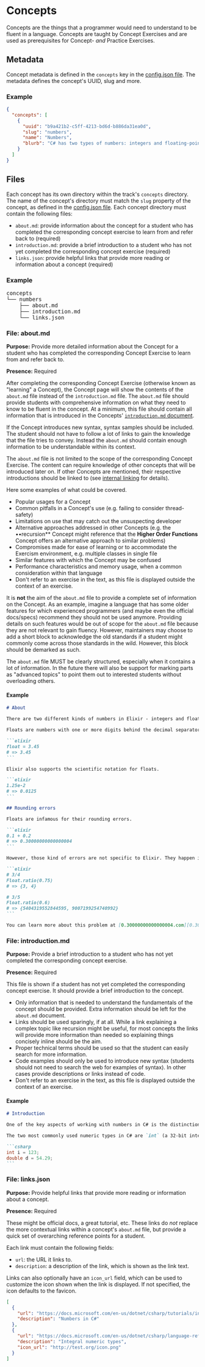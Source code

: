 # Concepts

Concepts are the things that a programmer would need to understand to be fluent in a language. Concepts are taught by Concept Exercises and are used as prerequisites for Concept- _and_ Practice Exercises.

## Metadata

Concept metadata is defined in the `concepts` key in the [config.json file](./config-json.md#concepts). The metadata defines the concept's UUID, slug and more.

### Example

```json
{
  "concepts": [
    {
      "uuid": "b9a421b2-c5ff-4213-bd6d-b886da31ea0d",
      "slug": "numbers",
      "name": "Numbers",
      "blurb": "C# has two types of numbers: integers and floating-point numbers."
    }
  ]
}
```

## Files

Each concept has its own directory within the track's `concepts` directory. The name of the concept's directory must match the `slug` property of the concept, as defined in the [config.json file](./config-json.md#concept). Each concept directory must contain the following files:

- `about.md`: provide information about the concept for a student who has completed the corresponding concept exercise to learn from and refer back to (required)
- `introduction.md`: provide a brief introduction to a student who has not yet completed the corresponding concept exercise (required)
- `links.json`: provide helpful links that provide more reading or information about a concept (required)

### Example

<pre>
concepts
└── numbers
    ├── about.md
    ├── introduction.md
    └── links.json
</pre>

### File: about.md

**Purpose:** Provide more detailed information about the Concept for a student who has completed the corresponding Concept Exercise to learn from and refer back to.

**Presence:** Required

After completing the corresponding Concept Exercise (otherwise known as "learning" a Concept), the Concept page will show the contents of the `about.md` file instead of the `introduction.md` file. The `about.md` file should provide students with comprehensive information on what they need to know to be fluent in the concept. At a minimum, this file should contain all information that is introduced in the Concepts' [`introduction.md` document](./concepts.md#file-introductionmd).

If the Concept introduces new syntax, syntax samples should be included. The student should not have to follow a lot of links to gain the knowledge that the file tries to convey. Instead the `about.md` should contain enough information to be understandable within its context.

The `about.md` file is not limited to the scope of the corresponding Concept Exercise. The content can require knowledge of other concepts that will be introduced later on. If other Concepts are mentioned, their respective introductions should be linked to (see [internal linking](https://github.com/exercism/docs/blob/main/anatomy/tracks/internal-linking.md) for details).

Here some examples of what could be covered.

- Popular usages for a Concept
- Common pitfalls in a Concept's use (e.g. failing to consider thread-safety)
- Limitations on use that may catch out the unsuspecting developer
- Alternative approaches addressed in other Concepts (e.g. the ••recursion** Concept might reference that the **Higher Order Functions** Concept offers an alternative approach to similar problems)
- Compromises made for ease of learning or to accommodate the Exercism environment, e.g. multiple classes in single file
- Similar features with which the Concept may be confused
- Performance characteristics and memory usage, when a common consideration within that language
- Don't refer to an exercise in the text, as this file is displayed outside the context of an exercise.

It is **not** the aim of the `about.md` file to provide a complete set of information on the Concept. As an example, imagine a language that has some older features for which experienced programmers (and maybe even the official docs/specs) recommend they should not be used anymore. Providing details on such features would be out of scope for the `about.md` file because they are not relevant to gain fluency. However, maintainers may choose to add a short block to acknowledge the old standards if a student might commonly come across those standards in the wild. However, this block should be demarked as such.

The `about.md` file MUST be clearly structured, especially when it contains a lot of information. In the future there will also be support for marking parts as "advanced topics" to point them out to interested students without overloading others.

#### Example

````markdown
# About

There are two different kinds of numbers in Elixir - integers and floats.

Floats are numbers with one or more digits behind the decimal separator. They use the 64-bit double precision floating-point format.

```elixir
float = 3.45
# => 3.45
```

Elixir also supports the scientific notation for floats.

```elixir
1.25e-2
# => 0.0125
```

## Rounding errors

Floats are infamous for their rounding errors.

```elixir
0.1 + 0.2
# => 0.30000000000000004
```

However, those kind of errors are not specific to Elixir. They happen in all programming languages. This is because all data on our computers is stored and processed as binary code. In binary, only fractions whose denominator can be expressed as `2^n` (e.g. `1/4`, `3/8`, `5/16`) can be expressed exactly. Other fractions are expressed as estimations.

```elixir
# 3/4
Float.ratio(0.75)
# => {3, 4}

# 3/5
Float.ratio(0.6)
# => {5404319552844595, 9007199254740992}
```

You can learn more about this problem at [0.30000000000000004.com][0.30000000000000004.com]. The [Float Toy page][evanw.github.io-float-toy] has a nice, graphical explanation how a floating-point number's bits are converted to an actual floating-point value.
````

### File: introduction.md

**Purpose:** Provide a brief introduction to a student who has not yet completed the corresponding concept exercise.

**Presence:** Required

This file is shown if a student has not yet completed the corresponding concept exercise. It should provide a brief introduction to the concept.

- Only information that is needed to understand the fundamentals of the concept should be provided. Extra information should be left for the `about.md` document.
- Links should be used sparingly, if at all. While a link explaining a complex topic like recursion might be useful, for most concepts the links will provide more information than needed so explaining things concisely inline should be the aim.
- Proper technical terms should be used so that the student can easily search for more information.
- Code examples should only be used to introduce new syntax (students should not need to search the web for examples of syntax). In other cases provide descriptions or links instead of code.
- Don't refer to an exercise in the text, as this file is displayed outside the context of an exercise.

#### Example

````markdown
# Introduction

One of the key aspects of working with numbers in C# is the distinction between integers and floating-point numbers (numbers with zero or more digits after the decimal separator).

The two most commonly used numeric types in C# are `int` (a 32-bit integer) and `double` (a 64-bit floating-point number).

```csharp
int i = 123;
double d = 54.29;
```
````

### File: links.json

**Purpose:** Provide helpful links that provide more reading or information about a concept.

**Presence:** Required

These might be official docs, a great tutorial, etc. These links do _not_ replace the more contextual links within a concept's `about.md` file, but provide a quick set of overarching reference points for a student.

Each link must contain the following fields:

- `url`: the URL it links to.
- `description`: a description of the link, which is shown as the link text.

Links can also optionally have an `icon_url` field, which can be used to customize the icon shown when the link is displayed. If not specified, the icon defaults to the favicon.

```json
[
  {
    "url": "https://docs.microsoft.com/en-us/dotnet/csharp/tutorials/intro-to-csharp/numbers-in-csharp-local",
    "description": "Numbers in C#"
  },
  {
    "url": "https://docs.microsoft.com/en-us/dotnet/csharp/language-reference/builtin-types/integral-numeric-types",
    "description": "Integral numeric types",
    "icon_url": "http://test.org/icon.png"
  }
]
```
